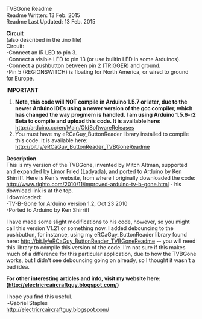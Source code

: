TVBGone Readme  
Readme Written: 13 Feb. 2015  
Readme Last Updated: 13 Feb. 2015  

**Circuit**  
(also described in the .ino file)  
Circuit:  
-Connect an IR LED to pin 3.  
-Connect a visible LED to pin 13 (or use builtin LED in some Arduinos).  
-Connect a pushbutton between pin 2 (TRIGGER) and ground.  
-Pin 5 (REGIONSWITCH) is floating for North America, or wired to ground for Europe.  

**IMPORTANT**  
1. **Note, this code will NOT compile in Arduino 1.5.7 or later, due to the newer Arduino IDEs using a newer version of the gcc compiler, which has changed the way progmem is handled. I am using Arduino 1.5.6-r2 Beta to compile and upload this code. It is available here:** http://arduino.cc/en/Main/OldSoftwareReleases  
2. You must have my eRCaGuy_ButtonReader library installed to compile this code. It is available here: http://bit.ly/eRCaGuy_ButtonReader_TVBGoneReadme  
 
**Description**  
This is my version of the TVBGone, invented by Mitch Altman, supported and expanded by Limor Fried (Ladyada), and ported to Arduino by Ken Shirriff.
Here is Ken's website, from where I originally downloaded the code: http://www.righto.com/2010/11/improved-arduino-tv-b-gone.html - his download link is at the top.  
I downloaded:  
-TV-B-Gone for Arduino version 1.2, Oct 23 2010  
-Ported to Arduino by Ken Shirriff  

I have made some slight modifications to his code, however, so you might call this version V1.21 or something now. I added debouncing to the pushbutton, for instance, using my eRCaGuy_ButtonReader library found here: http://bit.ly/eRCaGuy_ButtonReader_TVBGoneReadme -- you will need this library to compile this version of the code. I'm not sure if this makes much of a difference for this particular application, due to how the TVBGone works, but I didn't see debouncing going on already, so I thought it wasn't a bad idea.  

**For other interesting articles and info, visit my website here: (http://electricrcaircraftguy.blogspot.com/)**  

I hope you find this useful.  
~Gabriel Staples  
http://electricrcaircraftguy.blogspot.com/  
